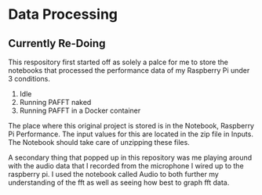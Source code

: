 # Data Processing

## Currently Re-Doing


This respository first started off as solely a palce for me to store the notebooks that processed the performance data of my Raspberry Pi under 3 conditions.

1. Idle
2. Running PAFFT naked
3. Running PAFFT in a Docker container

The place where this original project is stored is in the Notebook, Raspberry Pi Performance. The input values for this are located in the zip file in Inputs. The Notebook should take care of unzipping these files.

A secondary thing that popped up in this repository was me playing around with the audio data that I recorded from the microphone I wired up to the raspberry pi. I used the notebook called Audio to both further my understanding of the fft as well as seeing how best to graph fft data.